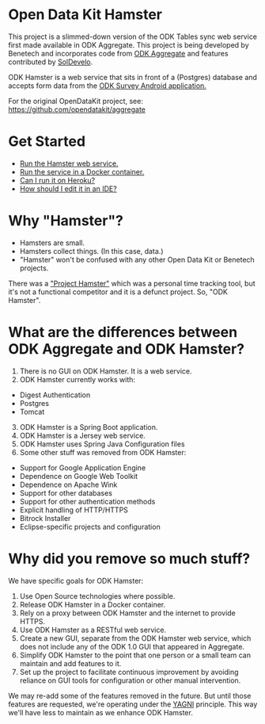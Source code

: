 # Open Data Kit Hamster

This project is a slimmed-down version of the ODK Tables sync web service first made available in ODK Aggregate.  This project is being developed by Benetech and incorporates code from [ODK Aggregate](https://github.com/opendatakit/aggregate) and features contributed by [SolDevelo](http://www.soldevelo.com/).

ODK Hamster is a web service that sits in front of a (Postgres) database and accepts form data from the [ODK Survey Android application.](https://github.com/benetech/ODKSurveyServices)

For the original OpenDataKit project, see:
https://github.com/opendatakit/aggregate

# Get Started

* [Run the Hamster web service.](RUN.md)
* [Run the service in a Docker container.](DOCKER.md)
* [Can I run it on Heroku?](HEROKU.md)
* [How should I edit it in an IDE?](ECLIPSE.md)

# Why "Hamster"?

- Hamsters are small.
- Hamsters collect things.  (In this case, data.)
- "Hamster" won't be confused with any other Open Data Kit or Benetech projects.

There was a ["Project Hamster"](https://projecthamster.wordpress.com/) which was a personal time tracking tool, but it's not a functional competitor and it is a defunct project.  So, "ODK Hamster".

# What are the differences between ODK Aggregate and ODK Hamster?
1. There is no GUI on ODK Hamster.  It is a web service.
2. ODK Hamster currently works with:
  * Digest Authentication
  * Postgres
  * Tomcat
3. ODK Hamster is a Spring Boot application.
4. ODK Hamster is a Jersey web service.
5. ODK Hamster uses Spring Java Configuration files
6. Some other stuff was removed from ODK Hamster:
  * Support for Google Application Engine
  * Dependence on Google Web Toolkit
  * Dependence on Apache Wink
  * Support for other databases
  * Support for other authentication methods
  * Explicit handling of HTTP/HTTPS
  * Bitrock Installer
  * Eclipse-specific projects and configuration

# Why did you remove so much stuff?

We have specific goals for ODK Hamster:

1. Use Open Source technologies where possible.
2. Release ODK Hamster in a Docker container.
3. Rely on a proxy between ODK Hamster and the internet to provide HTTPS.
4. Use ODK Hamster as a RESTful web service.
5. Create a new GUI, separate from the ODK Hamster web service, which does not include any of the ODK 1.0 GUI that appeared in Aggregate.
6. Simplify ODK Hamster to the point that one person or a small team can maintain and add features to it.
7. Set up the project to facilitate continuous improvement by avoiding reliance on GUI tools for configuration or other manual intervention.

We may re-add some of the features removed in the future.  But until those features are requested, we're operating under the [YAGNI](https://en.wikipedia.org/wiki/You_aren%27t_gonna_need_it) principle.  This way we'll have less to maintain as we enhance ODK Hamster.
